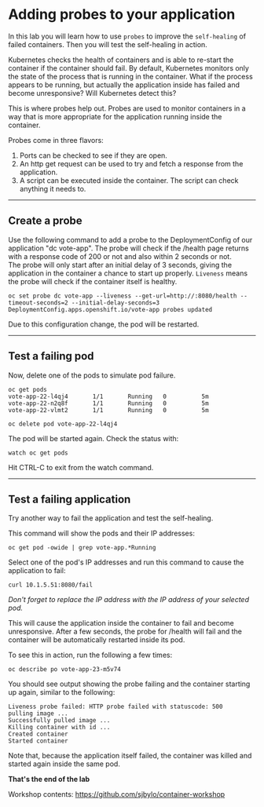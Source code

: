 # Adding probes to your application

In this lab you will learn how to use `probes` to improve the `self-healing` of failed containers. Then you will
test the self-healing in action.

Kubernetes checks the health of containers and is able to re-start the
container if the container should fail.  By default, Kubernetes monitors only the state of the process that is 
running in the container.  What if the process appears to be running, but actually the application inside has failed and become unresponsive?
Will Kubernetes detect this?

This is where probes help out. 
Probes are used to monitor containers in a way that is more appropriate for the application running inside the container. 

Probes come in three flavors:

1. Ports can be checked to see if they are open.
1. An http get request can be used to try and fetch a response from the application.
1. A script can be executed inside the container.  The script can check anything it needs to.


---
## Create a probe

Use the following command to add a probe to the DeploymentConfig of our application "dc vote-app". The probe will check if
the /health page returns with a response code of 200 or not and also within 2 seconds or not.  
The probe will only start after an initial delay of 3 seconds, giving the application in the container a chance to start up properly. 
`Liveness` means the probe will check if the container itself is healthy.

```
oc set probe dc vote-app --liveness --get-url=http://:8080/health --timeout-seconds=2 --initial-delay-seconds=3
DeploymentConfig.apps.openshift.io/vote-app probes updated
```

Due to this configuration change, the pod will be restarted.

---
## Test a failing pod

Now, delete one of the pods to simulate pod failure. 

```
oc get pods
vote-app-22-l4qj4       1/1       Running   0          5m
vote-app-22-n2q8f       1/1       Running   0          5m
vote-app-22-vlmt2       1/1       Running   0          5m
```

```
oc delete pod vote-app-22-l4qj4
```

The pod will be started again.  Check the status with:

```
watch oc get pods
```
Hit CTRL-C to exit from the watch command.


---
## Test a failing application 

Try another way to fail the application and test the self-healing.

This command will show the pods and their IP addresses:

```
oc get pod -owide | grep vote-app.*Running 
```

Select one of the pod's IP addresses and run this command to cause the application to fail:

```
curl 10.1.5.51:8080/fail
```
_Don't forget to replace the IP address with the IP address of your selected pod._

This will cause the application inside the container to fail and become unresponsive.   After a few seconds, the probe
for /health will fail and the container will be automatically restarted inside its pod.  

To see this in action, run the following a few times:

```
oc describe po vote-app-23-m5v74
```

You should see output showing the probe failing and the container starting up again, similar to the
following:

```
Liveness probe failed: HTTP probe failed with statuscode: 500
pulling image ...
Successfully pulled image ...
Killing container with id ...
Created container
Started container
```

Note that, because the application itself failed, the container was killed and started again inside
the same pod.

**That's the end of the lab**

Workshop contents: https://github.com/sjbylo/container-workshop

